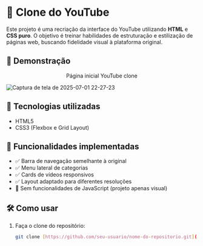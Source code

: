 # 🎥 Clone do YouTube

Este projeto é uma recriação da interface do YouTube utilizando **HTML** e **CSS puro**. O objetivo é treinar habilidades de estruturação e estilização de páginas web, buscando fidelidade visual à plataforma original.

## 📸 Demonstração
<p align="center">
  Página inicial YouTube clone
</p>

![Captura de tela de 2025-07-01 22-27-23](https://github.com/user-attachments/assets/af2a4823-4ac1-4802-8cca-2fdba16968bf)

## 🧱 Tecnologias utilizadas

- HTML5
- CSS3 (Flexbox e Grid Layout)

## 🎯 Funcionalidades implementadas

- ✅ Barra de navegação semelhante à original
- ✅ Menu lateral de categorias
- ✅ Cards de vídeos responsivos
- ✅ Layout adaptado para diferentes resoluções
- 🚫 Sem funcionalidades de JavaScript (projeto apenas visual)

## 🛠 Como usar

1. Faça o clone do repositório:
   ```bash
   git clone [https://github.com/seu-usuario/nome-do-repositorio.git](https://github.com/RICX-FN/YouTube.git)

